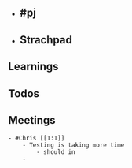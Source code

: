 - #pj
	-
- ## Strachpad
## Learnings
## Todos
## Meetings
	- #Chris [[1:1]]
		- Testing is taking more time
			- should in
		-